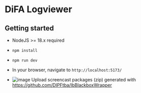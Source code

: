 # DiFA Logviewer

## Getting started

- NodeJS >= 18.x required
- `npm install`
- `npm run dev`
- In your browser, navigate to `http://localhost:5173/`

- ![image](https://github.com/user-attachments/assets/2a17186f-149a-4ac0-9a94-3a5c83583871) Upload screencast packages (zip) generated with https://github.com/DIPFtba/IbBlackboxWrapper 

